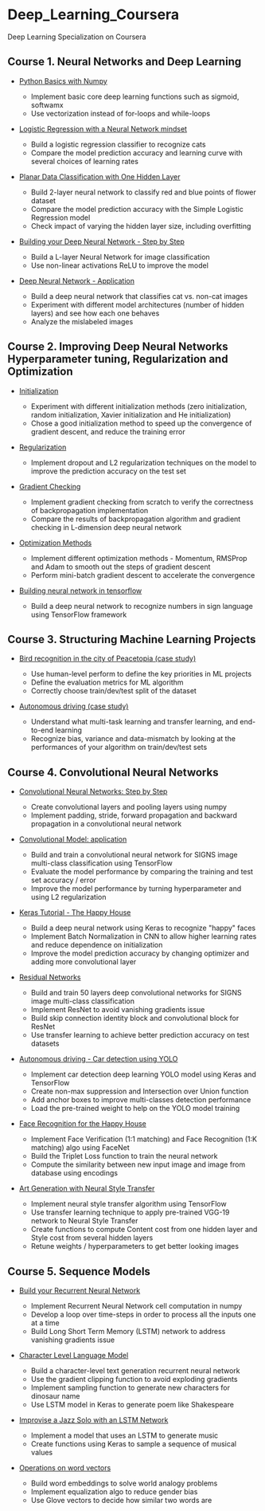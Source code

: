 # Deep_Learning_Coursera
Deep Learning Specialization on Coursera

## Course 1. Neural Networks and Deep Learning
- <A href='http://htmlpreview.github.io/?https://github.com/yumengdong/Deep_Learning_Coursera/blob/master/Neural%20Networks%20and%20Deep%20Learning/Week2/Python%20Basics%20With%20Numpy%20v3.html'>Python Basics with Numpy</A><BR>
  - Implement basic core deep learning functions such as sigmoid, softwamx
  - Use vectorization instead of for-loops and while-loops

- <A href='http://htmlpreview.github.io/?https://github.com/yumengdong/Deep_Learning_Coursera/blob/master/Neural%20Networks%20and%20Deep%20Learning/Week2/Logistic%20Regression%20with%20a%20Neural%20Network%20mindset%20v5.html'>Logistic Regression with a Neural Network mindset</A><BR>
  - Build a logistic regression classifier to recognize cats
  - Compare the model prediction accuracy and learning curve with several choices of learning rates
  
- <A href='http://htmlpreview.github.io/?https://github.com/yumengdong/Deep_Learning_Coursera/blob/master/Neural%20Networks%20and%20Deep%20Learning/Week3/Planar%20data%20classification%20with%20one%20hidden%20layer%20v5.html'>Planar Data Classification with One Hidden Layer </A><BR>  
  - Build 2-layer neural network to classify red and blue points of flower dataset
  - Compare the model prediction accuracy with the Simple Logistic Regression model
  - Check impact of varying the hidden layer size, including overfitting
  
- <A href='http://htmlpreview.github.io/?https://github.com/yumengdong/Deep_Learning_Coursera/blob/master/Neural%20Networks%20and%20Deep%20Learning/Week4/Building%20your%20Deep%20Neural%20Network%20-%20Step%20by%20Step%20v8.html'>Building your Deep Neural Network - Step by Step</A><BR>
  - Build a L-layer Neural Network for image classification
  - Use non-linear activations ReLU to improve the model
  
- <A href='http://htmlpreview.github.io/?https://github.com/yumengdong/Deep_Learning_Coursera/blob/master/Neural%20Networks%20and%20Deep%20Learning/Week4/Deep%20Neural%20Network%20-%20Application%20v8.html'>Deep Neural Network - Application</A><BR>    
  - Build a deep neural network that classifies cat vs. non-cat images
  - Experiment with different model architectures (number of hidden layers) and see how each one behaves
  - Analyze the mislabeled images
    
## Course 2. Improving Deep Neural Networks Hyperparameter tuning, Regularization and Optimization
- <A href = 'http://htmlpreview.github.io/?https://github.com/yumengdong/Deep_Learning_Coursera/blob/master/Improving%20Deep%20Neural%20Networks%20Hyperparameter%20tuning%2C%20Regularization%20and%20Optimization/Week1/Initialization/Initialization.html'> Initialization </A><BR>
  - Experiment with different initialization methods (zero initialization, random initialization, Xavier initialization and He initialization)
  - Chose a good initialization method to speed up the convergence of gradient descent, and reduce the training error

- <A href = 'http://htmlpreview.github.io/?https://github.com/yumengdong/Deep_Learning_Coursera/blob/master/Improving%20Deep%20Neural%20Networks%20Hyperparameter%20tuning%2C%20Regularization%20and%20Optimization/Week1/Regularization/Regularization%20-%20v3.html'> Regularization </A><BR>
  - Implement dropout and L2 regularization techniques on the model to improve the prediction accuracy on the test set
  
- <A href = 'http://htmlpreview.github.io/?https://github.com/yumengdong/Deep_Learning_Coursera/blob/master/Improving%20Deep%20Neural%20Networks%20Hyperparameter%20tuning%2C%20Regularization%20and%20Optimization/Week1/Gradient%20Checking/Gradient%20Checking%20v1.html'> Gradient Checking </A><BR>
  - Implement gradient checking from scratch to  verify the correctness of backpropagation implementation
  - Compare the results of backpropagation algorithm and gradient checking in L-dimension deep neural network
  
- <A href = 'http://htmlpreview.github.io/?https://github.com/yumengdong/Deep_Learning_Coursera/blob/master/Improving%20Deep%20Neural%20Networks%20Hyperparameter%20tuning%2C%20Regularization%20and%20Optimization/Week2/Optimization%20methods_v1.html'> Optimization Methods </A><BR>
  - Implement different optimization methods - Momentum, RMSProp and Adam to smooth out the steps of gradient descent
  - Perform mini-batch gradient descent to accelerate the convergence

- <A href = 'http://htmlpreview.github.io/?https://github.com/yumengdong/Deep_Learning_Coursera/blob/master/Improving%20Deep%20Neural%20Networks%20Hyperparameter%20tuning%2C%20Regularization%20and%20Optimization/Week3/Tensorflow%20Tutorial.html'> Building neural network in tensorflow </A><BR>
  - Build a deep neural network to recognize numbers in sign language using TensorFlow framework
   
## Course 3. Structuring Machine Learning Projects

- <A href = 'http://htmlpreview.github.io/?https://github.com/yumengdong/Deep_Learning_Coursera/blob/master/Structuring%20Machine%20Learning%20Projects/Bird%20recognition%20in%20the%20city%20of%20Peacetopia%20(case%20study).html'> Bird recognition in the city of Peacetopia (case study) </A><BR>
  - Use human-level perform to define the key priorities in ML projects
  - Define the evaluation metrics for ML algorithm
  - Correctly choose train/dev/test split of the dataset

- <A href = 'http://htmlpreview.github.io/?https://github.com/yumengdong/Deep_Learning_Coursera/blob/master/Structuring%20Machine%20Learning%20Projects/Autonomous%20driving%20(case%20study).html'> Autonomous driving (case study) </A><BR>
  - Understand what multi-task learning and transfer learning, and end-to-end learning
  - Recognize bias, variance and data-mismatch by looking at the performances of your algorithm on train/dev/test sets
  
## Course 4. Convolutional Neural Networks

- <A href = 'http://htmlpreview.github.io/?https://github.com/yumengdong/Deep_Learning_Coursera/blob/master/Convolutional%20Neural%20Networks/Convolution%20model%20-%20Step%20by%20Step%20-%20v2.html'> Convolutional Neural Networks: Step by Step </A><BR>
  - Create convolutional layers and pooling layers using numpy
  - Implement padding, stride, forward propagation and backward propagation in a convolutional neural network

- <A href = 'http://htmlpreview.github.io/?https://github.com/yumengdong/Deep_Learning_Coursera/blob/master/Convolutional%20Neural%20Networks/Convolution%20model%20-%20Application%20-%20v1.html'> Convolutional Model: application </A><BR>
  - Build and train a convolutional neural network for SIGNS image multi-class classification using TensorFlow
  - Evaluate the model performance by comparing the training and test set accuracy / error
  - Improve the model performance by turning hyperparameter and using L2 regularization
  
- <A href = 'http://htmlpreview.github.io/?https://github.com/yumengdong/Deep_Learning_Coursera/blob/master/Convolutional%20Neural%20Networks/Week2/KerasTutorial/Keras%20-%20Tutorial%20-%20Happy%20House%20v2.html'> Keras Tutorial - The Happy House </A><BR>
   - Build a deep neural network using Keras to recognize "happy" faces
   - Implement Batch Normalization in CNN to allow higher learning rates and reduce dependence on initialization
   - Improve the model prediction accuracy by changing optimizer and adding more convolutional layer
  
- <A href = 'http://htmlpreview.github.io/?https://github.com/yumengdong/Deep_Learning_Coursera/blob/master/Convolutional%20Neural%20Networks/Week2/ResNets/Residual%20Networks%20-%20v2.html'> Residual Networks </A><BR>
   - Build and train 50 layers deep convolutional networks for SIGNS image multi-class classification
   - Implement ResNet to avoid vanishing gradients issue
   - Build skip connection identity block and convolutional block for ResNet
   - Use transfer learning to achieve better prediction accuracy on test datasets
  
- <A href = 'http://htmlpreview.github.io/?https://github.com/yumengdong/Deep_Learning_Coursera/blob/master/Convolutional%20Neural%20Networks/Week3/Autonomous%20driving%20application%20-%20Car%20detection%20-%20v3.html'> Autonomous driving - Car detection using YOLO </A><BR>
   - Implement car detection deep learning YOLO model using Keras and TensorFlow
   - Create non-max suppression and Intersection over Union function
   - Add anchor boxes to improve multi-classes detection performance
   - Load the pre-trained weight to help on the YOLO model training

- <A href = 'http://htmlpreview.github.io/?https://github.com/yumengdong/Deep_Learning_Coursera/blob/master/Convolutional%20Neural%20Networks/Week4/Face%20Recognition%20for%20the%20Happy%20House%20-%20v3.html'> Face Recognition for the Happy House </A><BR>
   - Implement Face Verification (1:1 matching) and Face Recognition (1:K matching) algo using FaceNet
   - Build the Triplet Loss function to train the neural network
   - Compute the similarity between new input image and image from database using encodings

- <A href = 'http://htmlpreview.github.io/?https://github.com/yumengdong/Deep_Learning_Coursera/blob/master/Convolutional%20Neural%20Networks/Week4/Art%20Generation%20with%20Neural%20Style%20Transfer%20-%20v2.html'> Art Generation with Neural Style Transfer </A><BR>
   - Implement neural style transfer algorithm using TensorFlow
   - Use transfer learning technique to apply pre-trained VGG-19 network to Neural Style Transfer
   - Create functions to compute Content cost from one hidden layer and Style cost from several hidden layers
   - Retune weights / hyperparameters to get better looking images

## Course 5. Sequence Models

- <A href = 'http://htmlpreview.github.io/?https://github.com/yumengdong/Deep_Learning_Coursera/blob/master/Sequence%20Models/Week1/Building%20a%20Recurrent%20Neural%20Network%20-%20Step%20by%20Step%20-%20v3.html'> Build your Recurrent Neural Network </A><BR>
  - Implement Recurrent Neural Network cell computation in numpy
  - Develop a loop over time-steps in order to process all the inputs one at a time
  - Build Long Short Term Memory (LSTM) network to address vanishing gradients issue

- <A href = 'http://htmlpreview.github.io/?https://github.com/yumengdong/Deep_Learning_Coursera/blob/master/Sequence%20Models/Week1/Dinosaurus%20Island%20--%20Character%20level%20language%20model%20final%20-%20v3.html'> Character Level Language Model </A><BR>
  - Build a character-level text generation recurrent neural network
  - Use the gradient clipping function to avoid exploding gradients
  - Implement sampling function to generate new characters for dinosaur name
  - Use LSTM model in Keras to generate poem like Shakespeare
  
- <A href = 'http://htmlpreview.github.io/?https://github.com/yumengdong/Deep_Learning_Coursera/blob/master/Sequence%20Models/Week1/Improvise%20a%20Jazz%20Solo%20with%20an%20LSTM%20Network%20-%20v3.html'> Improvise a Jazz Solo with an LSTM Network </A><BR>
  - Implement a model that uses an LSTM to generate music
  - Create functions using Keras to sample a sequence of musical values

- <A href = 'http://htmlpreview.github.io/?https://github.com/yumengdong/Deep_Learning_Coursera/blob/master/Sequence%20Models/Week2/Operations%20on%20word%20vectors%20-%20v2.html'> Operations on word vectors </A><BR>
  - Build word embeddings to solve world analogy problems
  - Implement equalization algo to reduce gender bias
  - Use Glove vectors to decide how similar two words are
